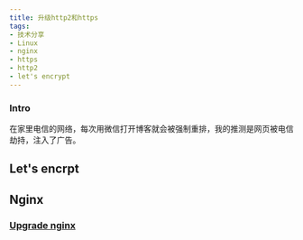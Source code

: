```yaml
---
title: 升级http2和https
tags: 
- 技术分享
- Linux
- nginx
- https
- http2
- let's encrypt
---
```


### Intro
在家里电信的网络，每次用微信打开博客就会被强制重排，我的推测是网页被电信劫持，注入了广告。

## Let's encrpt

## Nginx

### [Upgrade nginx](https://leftshift.io/upgrading-nginx-to-the-latest-version-on-ubuntu-servers)


